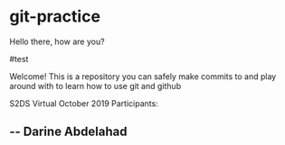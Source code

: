 # git-practice

Hello there, how are you?

#test

Welcome! This is a repository you can safely make commits to and play around with to learn how to use git and github

S2DS Virtual October 2019 Participants:

-- Darine Abdelahad
-- 
